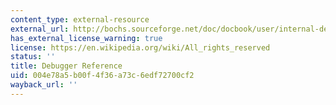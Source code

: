 ```yaml
---
content_type: external-resource
external_url: http://bochs.sourceforge.net/doc/docbook/user/internal-debugger.html
has_external_license_warning: true
license: https://en.wikipedia.org/wiki/All_rights_reserved
status: ''
title: Debugger Reference
uid: 004e78a5-b00f-4f36-a73c-6edf72700cf2
wayback_url: ''
---
```

